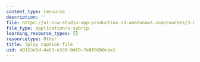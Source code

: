 ```yaml
---
content_type: resource
description: ''
file: https://ol-ocw-studio-app-production.s3.amazonaws.com/courses/3-091sc-introduction-to-solid-state-chemistry-fall-2010/40153e5d4a53e3309df87e8f0db0cbe1_vPQ9a_xIqRg.srt
file_type: application/x-subrip
learning_resource_types: []
resourcetype: Other
title: 3play caption file
uid: 40153e5d-4a53-e330-9df8-7e8f0db0cbe1
---
```

